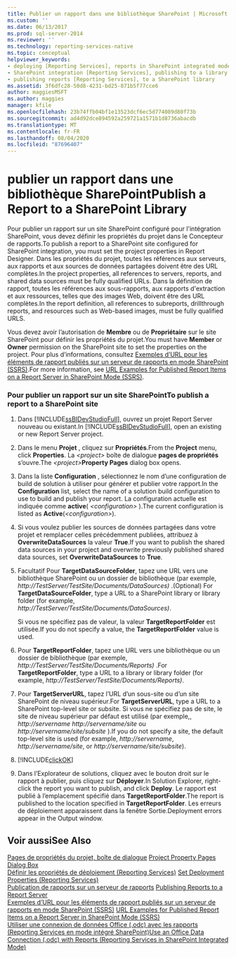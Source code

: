 ```yaml
---
title: Publier un rapport dans une bibliothèque SharePoint | Microsoft Docs
ms.custom: ''
ms.date: 06/13/2017
ms.prod: sql-server-2014
ms.reviewer: ''
ms.technology: reporting-services-native
ms.topic: conceptual
helpviewer_keywords:
- deploying [Reporting Services], reports in SharePoint integrated mode
- SharePoint integration [Reporting Services], publishing to a library
- publishing reports [Reporting Services], to a SharePoint library
ms.assetid: 3f6dfc28-50d8-4231-bd25-871b5f77cce6
author: maggiesMSFT
ms.author: maggies
manager: kfile
ms.openlocfilehash: 23b74ffb04bf1e13523dcf6ec5d774089d80f73b
ms.sourcegitcommit: ad4d92dce894592a259721a1571b1d8736abacdb
ms.translationtype: MT
ms.contentlocale: fr-FR
ms.lasthandoff: 08/04/2020
ms.locfileid: "87696407"
---
```

# <a name="publish-a-report-to-a-sharepoint-library"></a><span data-ttu-id="b47a5-102">publier un rapport dans une bibliothèque SharePoint</span><span class="sxs-lookup"><span data-stu-id="b47a5-102">Publish a Report to a SharePoint Library</span></span>
  <span data-ttu-id="b47a5-103">Pour publier un rapport sur un site SharePoint configuré pour l'intégration SharePoint, vous devez définir les propriétés du projet dans le Concepteur de rapports.</span><span class="sxs-lookup"><span data-stu-id="b47a5-103">To publish a report to a SharePoint site configured for SharePoint integration, you must set the project properties in Report Designer.</span></span> <span data-ttu-id="b47a5-104">Dans les propriétés du projet, toutes les références aux serveurs, aux rapports et aux sources de données partagées doivent être des URL complètes.</span><span class="sxs-lookup"><span data-stu-id="b47a5-104">In the project properties, all references to servers, reports, and shared data sources must be fully qualified URLs.</span></span> <span data-ttu-id="b47a5-105">Dans la définition de rapport, toutes les références aux sous-rapports, aux rapports d'extraction et aux ressources, telles que des images Web, doivent être des URL complètes.</span><span class="sxs-lookup"><span data-stu-id="b47a5-105">In the report definition, all references to subreports, drillthrough reports, and resources such as Web-based images, must be fully qualified URLS.</span></span>  
  
 <span data-ttu-id="b47a5-106">Vous devez avoir l’autorisation de **Membre** ou de **Propriétaire** sur le site SharePoint pour définir les propriétés du projet.</span><span class="sxs-lookup"><span data-stu-id="b47a5-106">You must have **Member** or **Owner** permission on the SharePoint site to set the properties on the project.</span></span> <span data-ttu-id="b47a5-107">Pour plus d’informations, consultez [Exemples d’URL pour les éléments de rapport publiés sur un serveur de rapports en mode SharePoint &#40;SSRS&#41;](../tools/url-examples-for-items-on-a-report-server-sharepoint-mode.md).</span><span class="sxs-lookup"><span data-stu-id="b47a5-107">For more information, see [URL Examples for Published Report Items on a Report Server in SharePoint Mode &#40;SSRS&#41;](../tools/url-examples-for-items-on-a-report-server-sharepoint-mode.md).</span></span>  
  
### <a name="to-publish-a-report-to-a-sharepoint-site"></a><span data-ttu-id="b47a5-108">Pour publier un rapport sur un site SharePoint</span><span class="sxs-lookup"><span data-stu-id="b47a5-108">To publish a report to a SharePoint site</span></span>  
  
1.  <span data-ttu-id="b47a5-109">Dans [!INCLUDE[ssBIDevStudioFull](../../includes/ssbidevstudiofull-md.md)], ouvrez un projet Report Server nouveau ou existant.</span><span class="sxs-lookup"><span data-stu-id="b47a5-109">In [!INCLUDE[ssBIDevStudioFull](../../includes/ssbidevstudiofull-md.md)], open an existing or new Report Server project.</span></span>  
  
2.  <span data-ttu-id="b47a5-110">Dans le menu **Projet** , cliquez sur **Propriétés**.</span><span class="sxs-lookup"><span data-stu-id="b47a5-110">From the **Project** menu, click **Properties**.</span></span> <span data-ttu-id="b47a5-111">La _\<project>_ boîte de dialogue **pages de propriétés** s’ouvre.</span><span class="sxs-lookup"><span data-stu-id="b47a5-111">The _\<project>_**Property Pages** dialog box opens.</span></span>  
  
3.  <span data-ttu-id="b47a5-112">Dans la liste **Configuration** , sélectionnez le nom d’une configuration de build de solution à utiliser pour générer et publier votre rapport.</span><span class="sxs-lookup"><span data-stu-id="b47a5-112">In the **Configuration** list, select the name of a solution build configuration to use to build and publish your report.</span></span> <span data-ttu-id="b47a5-113">La configuration actuelle est indiquée comme **active**( *\<configuration>* ).</span><span class="sxs-lookup"><span data-stu-id="b47a5-113">The current configuration is listed as **Active**(*\<configuration>*).</span></span>  
  
4.  <span data-ttu-id="b47a5-114">Si vous voulez publier les sources de données partagées dans votre projet et remplacer celles précédemment publiées, attribuez à **OverwriteDataSources** la valeur **True**.</span><span class="sxs-lookup"><span data-stu-id="b47a5-114">If you want to publish the shared data sources in your project and overwrite previously published shared data sources, set **OverwriteDataSources** to **True**.</span></span>  
  
5.  <span data-ttu-id="b47a5-115">Facultatif Pour **TargetDataSourceFolder**, tapez une URL vers une bibliothèque SharePoint ou un dossier de bibliothèque (par exemple, *http://TestServer/TestSite/Documents/DataSources)* .</span><span class="sxs-lookup"><span data-stu-id="b47a5-115">(Optional) For **TargetDataSourceFolder**, type a URL to a SharePoint library or library folder (for example, *http://TestServer/TestSite/Documents/DataSources)*.</span></span>  
  
     <span data-ttu-id="b47a5-116">Si vous ne spécifiez pas de valeur, la valeur **TargetReportFolder** est utilisée.</span><span class="sxs-lookup"><span data-stu-id="b47a5-116">If you do not specify a value, the **TargetReportFolder** value is used.</span></span>  
  
6.  <span data-ttu-id="b47a5-117">Pour **TargetReportFolder**, tapez une URL vers une bibliothèque ou un dossier de bibliothèque (par exemple, *http://TestServer/TestSite/Documents/Reports)* .</span><span class="sxs-lookup"><span data-stu-id="b47a5-117">For **TargetReportFolder**, type a URL to a library or library folder (for example, *http://TestServer/TestSite/Documents/Reports)*.</span></span>  
  
7.  <span data-ttu-id="b47a5-118">Pour **TargetServerURL**, tapez l’URL d’un sous-site ou d’un site SharePoint de niveau supérieur.</span><span class="sxs-lookup"><span data-stu-id="b47a5-118">For **TargetServerURL**, type a URL to a SharePoint top-level site or subsite.</span></span> <span data-ttu-id="b47a5-119">Si vous ne spécifiez pas de site, le site de niveau supérieur par défaut est utilisé (par exemple,, *http://servername* *http://servername/site* ou *http://servername/site/subsite* ).</span><span class="sxs-lookup"><span data-stu-id="b47a5-119">If you do not specify a site, the default top-level site is used (for example, *http://servername*, *http://servername/site*, or *http://servername/site/subsite*).</span></span>  
  
8.  [!INCLUDE[clickOK](../../includes/clickok-md.md)]  
  
9. <span data-ttu-id="b47a5-120">Dans l’Explorateur de solutions, cliquez avec le bouton droit sur le rapport à publier, puis cliquez sur **Déployer**.</span><span class="sxs-lookup"><span data-stu-id="b47a5-120">In Solution Explorer, right-click the report you want to publish, and click **Deploy**.</span></span> <span data-ttu-id="b47a5-121">Le rapport est publié à l’emplacement spécifié dans **TargetReportFolder**.</span><span class="sxs-lookup"><span data-stu-id="b47a5-121">The report is published to the location specified in **TargetReportFolder**.</span></span> <span data-ttu-id="b47a5-122">Les erreurs de déploiement apparaissent dans la fenêtre Sortie.</span><span class="sxs-lookup"><span data-stu-id="b47a5-122">Deployment errors appear in the Output window.</span></span>  
  
## <a name="see-also"></a><span data-ttu-id="b47a5-123">Voir aussi</span><span class="sxs-lookup"><span data-stu-id="b47a5-123">See Also</span></span>  
 <span data-ttu-id="b47a5-124">[Pages de propriétés du projet, boîte de dialogue](../tools/project-property-pages-dialog-box.md) </span><span class="sxs-lookup"><span data-stu-id="b47a5-124">[Project Property Pages Dialog Box](../tools/project-property-pages-dialog-box.md) </span></span>  
 <span data-ttu-id="b47a5-125">[Définir les propriétés de déploiement &#40;Reporting Services&#41;](../tools/set-deployment-properties-reporting-services.md) </span><span class="sxs-lookup"><span data-stu-id="b47a5-125">[Set Deployment Properties &#40;Reporting Services&#41;](../tools/set-deployment-properties-reporting-services.md) </span></span>  
 <span data-ttu-id="b47a5-126">[Publication de rapports sur un serveur de rapports](publishing-reports-to-a-report-server.md) </span><span class="sxs-lookup"><span data-stu-id="b47a5-126">[Publishing Reports to a Report Server](publishing-reports-to-a-report-server.md) </span></span>  
 <span data-ttu-id="b47a5-127">[Exemples d’URL pour les éléments de rapport publiés sur un serveur de rapports en mode SharePoint &#40;SSRS&#41;](../tools/url-examples-for-items-on-a-report-server-sharepoint-mode.md) </span><span class="sxs-lookup"><span data-stu-id="b47a5-127">[URL Examples for Published Report Items on a Report Server in SharePoint Mode &#40;SSRS&#41;](../tools/url-examples-for-items-on-a-report-server-sharepoint-mode.md) </span></span>  
 [<span data-ttu-id="b47a5-128">Utiliser une connexion de données Office &#40;.odc&#41; avec les rapports &#40;Reporting Services en mode intégré SharePoint&#41;</span><span class="sxs-lookup"><span data-stu-id="b47a5-128">Use an Office Data Connection &#40;.odc&#41; with Reports &#40;Reporting Services in SharePoint Integrated Mode&#41;</span></span>](../report-data/use-an-office-data-connection-odc-with-reports.md)  
  
  
